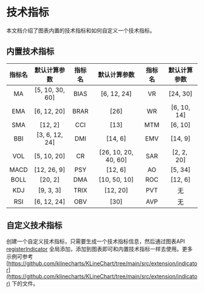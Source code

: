 <script setup>
import Tip from '../@components/Tip.vue'
</script>

# 技术指标
本文档介绍了图表内置的技术指标和如何自定义一个技术指标。

## 内置技术指标
| **指标名** | **默认计算参数** | **指标名** | **默认计算参数** | **指标名** | **默认计算参数** |
| :---: | :---: | :---: | :---: | :---: | :---: |
| MA | [5, 10, 30, 60] | BIAS | [6, 12, 24] | VR | [24, 30] |
| EMA | [6, 12, 20] | BRAR | [26] | WR | [6, 10, 14] |
| SMA | [12, 2] | CCI | [13] | MTM | [6, 10] |
| BBI | [3, 6, 12, 24] | DMI | [14, 6] | EMV | [14, 9] |
| VOL | [5, 10, 20] | CR | [26, 10, 20, 40, 60] | SAR | [2, 2,  20] |
| MACD | [12, 26, 9] | PSY | [12, 6] | AO | [5, 34] |
| BOLL | [20, 2] | DMA | [10, 50, 10] | ROC | [12, 6] |
| KDJ | [9, 3, 3] | TRIX | [12, 20] | PVT | 无 |
| RSI | [6, 12, 24] | OBV | [30] | AVP | 无 |

<Tip title="提示" tip="一些指标可以使用 <code>chart.createIndicator('MA', true, { id:'candle_pane' })</code> 叠加在蜡烛图上，而有些则不能。与蜡烛图兼容的指标有：BBI、BOLL、EMA、MA、SAR、SMA。另外也可以使用自定义指标的自定义绘制，将指标绘制在蜡烛图上，使其能够和蜡烛图兼容。"/>

## 自定义技术指标
创建一个自定义技术指标，只需要生成一个技术指标信息，然后通过图表API [registerIndicator](/api/chart/registerIndicator) 全局添加，添加到图表即可和内置技术指标一样去使用。更多示例可参考 [https://github.com/klinecharts/KLineChart/tree/main/src/extension/indicator](https://github.com/klinecharts/KLineChart/tree/main/src/extension/indicator) 下的文件。
